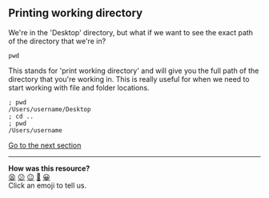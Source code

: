 ## Printing working directory
We're in the 'Desktop' directory, but what if we want to see the exact path of the directory that we're in?

`pwd`

This stands for 'print working directory' and will give you the full path of the directory that you're working in. This is really useful for when we need to start working with file and folder locations.

```shell
; pwd
/Users/username/Desktop
; cd ..
; pwd
/Users/username

```

[Go to the next section](./06_listing_hidden_files.md)


<!-- BEGIN GENERATED SECTION DO NOT EDIT -->

---

**How was this resource?**  
[😫](https://airtable.com/shrUJ3t7KLMqVRFKR?prefill_Repository=makersacademy/course&prefill_File=foundations/command_line/05_printing_working_directory.md&prefill_Sentiment=😫) [😕](https://airtable.com/shrUJ3t7KLMqVRFKR?prefill_Repository=makersacademy/course&prefill_File=foundations/command_line/05_printing_working_directory.md&prefill_Sentiment=😕) [😐](https://airtable.com/shrUJ3t7KLMqVRFKR?prefill_Repository=makersacademy/course&prefill_File=foundations/command_line/05_printing_working_directory.md&prefill_Sentiment=😐) [🙂](https://airtable.com/shrUJ3t7KLMqVRFKR?prefill_Repository=makersacademy/course&prefill_File=foundations/command_line/05_printing_working_directory.md&prefill_Sentiment=🙂) [😀](https://airtable.com/shrUJ3t7KLMqVRFKR?prefill_Repository=makersacademy/course&prefill_File=foundations/command_line/05_printing_working_directory.md&prefill_Sentiment=😀)  
Click an emoji to tell us.

<!-- END GENERATED SECTION DO NOT EDIT -->
